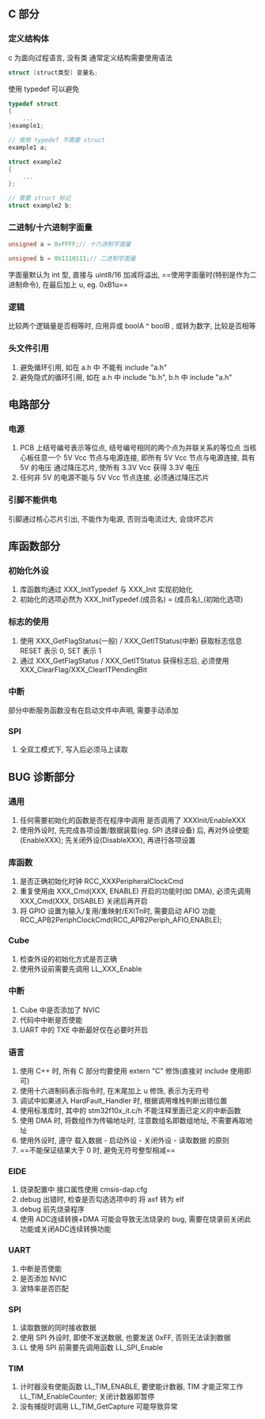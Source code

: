 ## C 部分
### 定义结构体
c 为面向过程语言, 没有类
通常定义结构需要使用语法
```c
struct [struct类型] 变量名;
```

使用 typedef 可以避免
```c
typedef struct
{
    ...
}example1;

// 使用 typedef 不需要 struct
example1 a;

struct example2
{
    ...
};

// 需要 struct 标记
struct example2 b;
```

### 二进制/十六进制字面量
```c
unsigned a = 0xFFFF;// 十六进制字面量

unsigned b = 0b1110111;// 二进制字面量
```

字面量默认为 int 型, 直接与 uint8/16 加减将溢出, ==使用字面量时(特别是作为二进制命令), 在最后加上 u, eg. 0xB1u== 

### 逻辑
比较两个逻辑量是否相等时, 应用异或 boolA ^ boolB , 或转为数字, 比较是否相等

### 头文件引用
1. 避免循环引用, 如在 a.h 中 不能有 include "a.h"
2. 避免隐式的循环引用, 如在 a.h 中 include "b.h", b.h 中 include "a.h"

## 电路部分
### 电源
1. PCB 上结号编号表示等位点, 结号编号相同的两个点为并联关系的等位点
当核心板任意一个 5V Vcc 节点与电源连接, 即所有 5V Vcc 节点与电源连接, 具有 5V 的电压
通过降压芯片, 使所有 3.3V Vcc 获得 3.3V 电压
2. 任何非 5V 的电源不能与 5V Vcc 节点连接, 必须通过降压芯片

### 引脚不能供电
引脚通过核心芯片引出, 不能作为电源, 否则当电流过大, 会烧坏芯片

## 库函数部分
### 初始化外设
1. 库函数均通过 XXX_InitTypedef 与 XXX_Init 实现初始化
2. 初始化的选项必然为 XXX_InitTypedef.(成员名) = (成员名)_(初始化选项)

### 标志的使用
1. 使用 XXX_GetFlagStatus(一般) / XXX_GetITStatus(中断) 获取标志信息 RESET 表示 0, SET 表示 1
2. 通过 XXX_GetFlagStatus / XXX_GetITStatus 获得标志后, 必须使用 XXX_ClearFlag/XXX_ClearITPendingBit

### 中断
部分中断服务函数没有在启动文件中声明, 需要手动添加

### SPI
1. 全双工模式下, 写入后必须马上读取

## BUG 诊断部分
### 通用
1. 任何需要初始化的函数是否在程序中调用 是否调用了 XXXInit/EnableXXX
2. 使用外设时, 先完成各项设置/数据装载(eg. SPI 选择设备) 后, 再对外设使能(EnableXXX); 先关闭外设(DisableXXX), 再进行各项设置
### 库函数
1. 是否正确初始化时钟 RCC_XXXPeripheralClockCmd
2. 重复使用由 XXX_Cmd(XXX, ENABLE) 开启的功能时(如 DMA), 必须先调用 XXX_Cmd(XXX, DISABLE) 关闭后再开启
3. 将 GPIO 设置为输入/复用/重映射/EXITn时, 需要启动 AFIO 功能 RCC_APB2PeriphClockCmd(RCC_APB2Periph_AFIO,ENABLE);
### Cube
1. 检查外设的初始化方式是否正确
2. 使用外设前需要先调用 LL_XXX_Enable
### 中断
1. Cube 中是否添加了 NVIC
2. 代码中中断是否使能
3. UART 中的 TXE 中断最好仅在必要时开启
### 语言
1. 使用 C++ 时, 所有 C 部分均要使用 extern "C" 修饰(直接对 include 使用即可)
2. 使用十六进制码表示指令时, 在末尾加上 u 修饰, 表示为无符号
3. 调试中如果进入 HardFault_Handler 时, 根据调用堆栈判断出错位置
4. 使用标准库时, 其中的 stm32f10x_it.c/h 不能注释里面已定义的中断函数
5. 使用 DMA 时, 将数组作为传输地址时, 注意数组名即数组地址, 不需要再取地址
6. 使用外设时, 遵守 载入数据 - 启动外设 - 关闭外设 - 读取数据 的原则
7. ==不能保证结果大于 0 时, 避免无符号整型相减==

### EIDE
1. 烧录配置中 接口属性使用 cmsis-dap.cfg
2. debug 出错时, 检查是否勾选选项中的 将 axf 转为 elf
3. debug 前先烧录程序
4. 使用 ADC连续转换+DMA 可能会导致无法烧录的 bug, 需要在烧录前关闭此功能或关闭ADC连续转换功能

### UART
1. 中断是否使能
2. 是否添加 NVIC
3. 波特率是否匹配

### SPI
1. 读取数据的同时接收数据
2. 使用 SPI 外设时, 即使不发送数据, 也要发送 0xFF, 否则无法读到数据
3. LL 使用 SPI 前需要先调用函数 LL_SPI_Enable

### TIM
1. 计时器没有使能函数 LL_TIM_ENABLE, 要使能计数器, TIM 才能正常工作 LL_TIM_EnableCounter; 关闭计数器即暂停
2. 没有捕捉时调用 LL_TIM_GetCapture 可能导致异常
